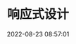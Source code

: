 ---
title: 响应式设计
date: 2022-08-23 08:57:01
permalink: /pages/8309a5b876fc95e3
categories: 
  - 页面
  - HTML
tags: 
  - null
---